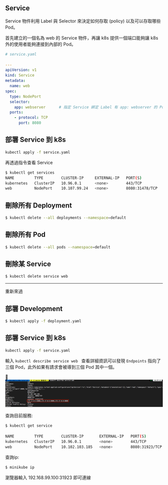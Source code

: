 
## Service
Service 物件利用 Label 與 Selector 來決定如何存取 (policy) 以及可以存取哪些 Pod。

首先建立的一個名為 web 的 Service 物件，再讓 k8s 提供一個端口能夠讓 k8s 外的使用者能夠連接到內部的 Pod。

```yaml
# service.yaml

---
apiVersion: v1
kind: Service
metadata:
  name: web
spec:
  type: NodePort
  selector:
    app: webserver      # 指定 Service 綁定 Label 有 app: webserver 的 Pod
  ports:
    - protocol: TCP
      port: 8080
```

## 部署 Service 到 k8s

```bash
kubectl apply -f service.yaml  
```

再透過指令查看 Service
```bash
$ kubectl get services
NAME         TYPE        CLUSTER-IP     EXTERNAL-IP   PORT(S)          AGE
kubernetes   ClusterIP   10.96.0.1      <none>        443/TCP          1d
web          NodePort    10.107.99.24   <none>        8080:31478/TCP   52s
```


## 刪除所有 Deployment
```bash
$ kubectl delete --all deployments --namespace=default
```

## 刪除所有 Pod
```bash
$ kubectl delete --all pods --namespace=default
```

## 刪除某 Service
```bash
$ kubectl delete service web
```


-------
重新來過

## 部署 Development

```bash
$ kubectl apply -f deployment.yaml
```

## 部署 Service 到 k8s

```bash
kubectl apply -f service.yaml  
```

輸入 `kubectl describe service web ` 查看詳細資訊可以發現 `Endpoints` 指向了三個 Pod，此外如果有請求會被導到三個 Pod 其中一個。

<img src="./images/part5/img01.png">


查詢目前服務:
```bash
$ kubectl get service 

NAME         TYPE        CLUSTER-IP       EXTERNAL-IP   PORT(S)          AGE
kubernetes   ClusterIP   10.96.0.1        <none>        443/TCP          1d
web          NodePort    10.102.103.185   <none>        8080:31923/TCP   19h
```

查詢ip:
```bash
$ minikube ip
```

瀏覽器輸入 192.168.99.100:31923 即可連線
